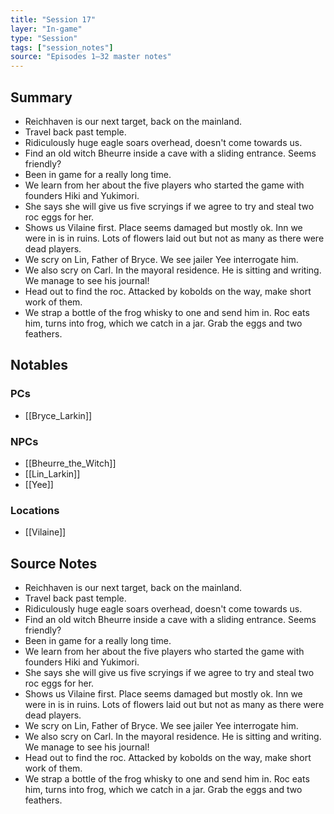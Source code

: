 ```yaml
---
title: "Session 17"
layer: "In-game"
type: "Session"
tags: ["session_notes"]
source: "Episodes 1–32 master notes"
---
```

## Summary

- Reichhaven is our next target, back on the mainland.
- Travel back past temple.
- Ridiculously huge eagle soars overhead, doesn't come towards us.
- Find an old witch Bheurre inside a cave with a sliding entrance. Seems friendly?
- Been in game for a really long time.
- We learn from her about the five players who started the game with founders Hiki and Yukimori.
- She says she will give us five scryings if we agree to try and steal two roc eggs for her.
- Shows us Vilaine first. Place seems damaged but mostly ok. Inn we were in is in ruins. Lots of flowers laid out but not as many as there were dead players.
- We scry on Lin, Father of Bryce. We see jailer Yee interrogate him.
- We also scry on Carl. In the mayoral residence. He is sitting and writing. We manage to see his journal!
- Head out to find the roc. Attacked by kobolds on the way, make short work of them.
- We strap a bottle of the frog whisky to one and send him in. Roc eats him, turns into frog, which we catch in a jar. Grab the eggs and two feathers.
## Notables

### PCs
- [[Bryce_Larkin]]

### NPCs
- [[Bheurre_the_Witch]]
- [[Lin_Larkin]]
- [[Yee]]

### Locations
- [[Vilaine]]
## Source Notes

- Reichhaven is our next target, back on the mainland.
- Travel back past temple.
- Ridiculously huge eagle soars overhead, doesn't come towards us.
- Find an old witch Bheurre inside a cave with a sliding entrance. Seems friendly?
- Been in game for a really long time.
- We learn from her about the five players who started the game with founders Hiki and Yukimori.
- She says she will give us five scryings if we agree to try and steal two roc eggs for her. 
- Shows us Vilaine first. Place seems damaged but mostly ok. Inn we were in is in ruins. Lots of flowers laid out but not as many as there were dead players.
- We scry on Lin, Father of Bryce. We see jailer Yee interrogate him. 
- We also scry on Carl. In the mayoral residence. He is sitting and writing. We manage to see his journal! 
- Head out to find the roc. Attacked by kobolds on the way, make short work of them. 
- We strap a bottle of the frog whisky to one and send him in. Roc eats him, turns into frog, which we catch in a jar. Grab the eggs and two feathers.

